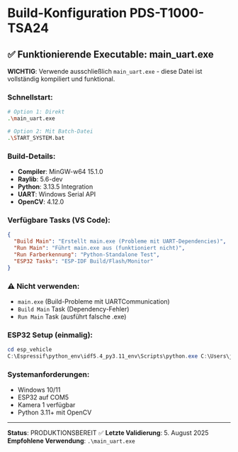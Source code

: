 # Build-Konfiguration PDS-T1000-TSA24

## ✅ Funktionierende Executable: main_uart.exe

**WICHTIG**: Verwende ausschließlich `main_uart.exe` - diese Datei ist vollständig kompiliert und funktional.

### Schnellstart:
```bash
# Option 1: Direkt
.\main_uart.exe

# Option 2: Mit Batch-Datei
.\START_SYSTEM.bat
```

### Build-Details:
- **Compiler**: MinGW-w64 15.1.0
- **Raylib**: 5.6-dev 
- **Python**: 3.13.5 Integration
- **UART**: Windows Serial API
- **OpenCV**: 4.12.0

### Verfügbare Tasks (VS Code):
```json
{
  "Build Main": "Erstellt main.exe (Probleme mit UART-Dependencies)",
  "Run Main": "Führt main.exe aus (funktioniert nicht)",
  "Run Farberkennung": "Python-Standalone Test",
  "ESP32 Tasks": "ESP-IDF Build/Flash/Monitor"
}
```

### ⚠️ Nicht verwenden:
- `main.exe` (Build-Probleme mit UARTCommunication)
- `Build Main` Task (Dependency-Fehler)
- `Run Main` Task (ausführt falsche .exe)

### ESP32 Setup (einmalig):
```powershell
cd esp_vehicle
C:\Espressif\python_env\idf5.4_py3.11_env\Scripts\python.exe C:\Users\jonas\esp\v5.4.2\esp-idf\tools\idf.py -p COM5 flash
```

### Systemanforderungen:
- Windows 10/11
- ESP32 auf COM5
- Kamera 1 verfügbar
- Python 3.11+ mit OpenCV

---
**Status**: PRODUKTIONSBEREIT ✅
**Letzte Validierung**: 5. August 2025
**Empfohlene Verwendung**: `.\main_uart.exe`
